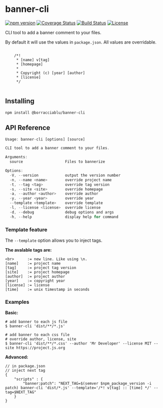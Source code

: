 # banner-cli
[![npm version](https://badge.fury.io/js/%40borracciablu%2Fbanner-cli.svg)](https://badge.fury.io/js/%40borracciablu%2Fbanner-cli)
[![Coverage Status](https://coveralls.io/repos/github/borracciaBlu/banner-cli/badge.svg?branch=master)](https://coveralls.io/github/borracciaBlu/banner-cli?branch=master)
[![Build Status](https://github.com/borracciaBlu/banner-cli/workflows/build-test/badge.svg)](https://github.com/borracciaBlu/banner-cli/actions?query=workflow%3Abuild-test)
[![License](https://img.shields.io/badge/License-BSD%203--Clause-blue.svg)](https://opensource.org/licenses/BSD-3-Clause)

CLI tool to add a banner comment to your files.

By default it will use the values in `package.json`. 
All values are overridable.

```

    /*! 
     * [name] v[tag]
     * [homepage]
     *
     * Copyright (c) [year] [author]
     * [license]
     */


```

## Installing

`npm install @borracciablu/banner-cli`


## API Reference

```js
Usage: banner-cli [options] [source]

CLI tool to add a banner comment to your files.

Arguments:
  source                   Files to bannerize

Options:
  -V, --version            output the version number
  -n, --name <name>        override project name
  -t, --tag <tag>          override tag version
  -s, --site <site>        override homepage
  -a, --author <author>    override author
  -y, --year <year>        override year
  --template <template>    override template
  -l, --license <license>  override license
  -d, --debug              debug options and args
  -h, --help               display help for command
```

### Template feature

The `--template` option allows you to inject tags.  

**The avalable tags are:**

```
<br>      := new line. Like using \n. 
[name]    := project name
[tag]     := project tag version
[site]    := project homepage
[author]  := project author
[year]    := copyright year
[license] := license
[time]    := unix timestamp in seconds
```

### Examples
**Basic:**

```
# add banner to each js file
$ banner-cli 'dist/**/*.js'

# add banner to each css file
# override author, license, site
$ banner-cli 'dist/**/*.css' --author 'Mr Developer' --license MIT --site https://project.js.org
```

**Advanced:**

```
// in package.json 
// inject next tag 
{
	"scripts" : {
	    "banner:patch": "NEXT_TAG=$(semver $npm_package_version -i patch) banner-cli 'dist/*.js' --template='/*! v[tag] :: [time] */' --tag=$NEXT_TAG"
	}
}

```